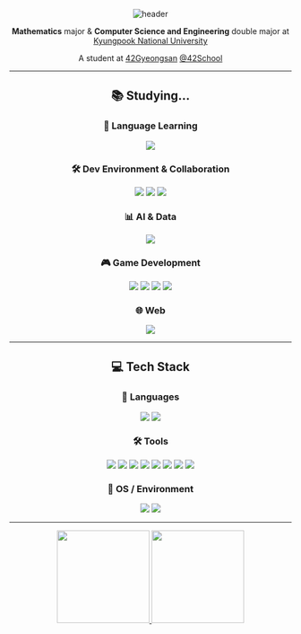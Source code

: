 <div align="center">

![header](https://capsule-render.vercel.app/api?type=waving&color=auto&customColorList=14&height=130&section=header&text=Jiwoo%20Nam&fontSize=60)

**Mathematics** major & **Computer Science and Engineering** double major at [Kyungpook National University](https://knu.ac.kr/wbbs/wbbs/main/main.action)

A student at [42Gyeongsan](https://42gyeongsan.kr/ko/main.do) [@42School](https://github.com/42school)

---

## 📚 Studying...

### 🧠 Language Learning
<p>
  <img src="https://img.shields.io/badge/C++-00599C?style=for-the-badge&logo=c%2B%2B&logoColor=white"/>
</p>

### 🛠 Dev Environment & Collaboration
<p>
  <img src="https://img.shields.io/badge/Git-F05032?style=for-the-badge&logo=git&logoColor=white"/>
  <img src="https://img.shields.io/badge/GitHub-181717?style=for-the-badge&logo=github&logoColor=white"/>
  <img src="https://img.shields.io/badge/Gyeongsan-C%20Curriculum-blueviolet?style=for-the-badge&logo=42&logoColor=white"/>
</p>

### 📊 AI & Data
<p>
  <img src="https://img.shields.io/badge/Machine%20Learning-blue?style=for-the-badge"/>
</p>

### 🎮 Game Development
<p>
  <img src="https://img.shields.io/badge/Unreal%20Engine-313131?style=for-the-badge&logo=unrealengine&logoColor=white"/>
  <img src="https://img.shields.io/badge/Unity-000000?style=for-the-badge&logo=unity&logoColor=white"/>
  <img src="https://img.shields.io/badge/Real--Time%20Rendering-red?style=for-the-badge"/>
  <img src="https://img.shields.io/badge/Game%20Engine%20Architecture-yellowgreen?style=for-the-badge"/>
</p>

### 🌐 Web
<p>
  <img src="https://img.shields.io/badge/Jekyll-CC0000?style=for-the-badge&logo=jekyll&logoColor=white"/>
</p>

---

## 💻 Tech Stack

### 🧠 Languages
<p>
  <img src="https://img.shields.io/badge/C-A8B9CC?style=for-the-badge&logo=c&logoColor=white"/>
  <img src="https://img.shields.io/badge/Python-3776AB?style=for-the-badge&logo=python&logoColor=white"/>
</p>

### 🛠 Tools
<p>
  <img src="https://img.shields.io/badge/Git-F05032?style=for-the-badge&logo=git&logoColor=white"/>
  <img src="https://img.shields.io/badge/github-%23181717.svg?&style=for-the-badge&logo=github&logoColor=white" />
  <img src="https://img.shields.io/badge/Visual%20Studio-5C2D91?style=for-the-badge&logo=visual%20studio&logoColor=white"/>
  <img src="https://img.shields.io/badge/VS%20Code-007ACC?style=for-the-badge&logo=visual%20studio%20code&logoColor=white"/>
  <img src="https://img.shields.io/badge/Vim-019733?style=for-the-badge&logo=vim&logoColor=white"/>
  <img src="https://img.shields.io/badge/Markdown-000000?style=for-the-badge&logo=markdown&logoColor=white"/>
  <img src="https://img.shields.io/badge/slack-%234A154B.svg?&style=for-the-badge&logo=slack&logoColor=white" />
  <img src="https://img.shields.io/badge/discord-%237289DA.svg?&style=for-the-badge&logo=discord&logoColor=white" />
</p>

### 🧩 OS / Environment
<p>
  <img src="https://img.shields.io/badge/Linux-FCC624?style=for-the-badge&logo=linux&logoColor=black"/>
  <img src="https://img.shields.io/badge/Windows-0078D6?style=for-the-badge&logo=windows&logoColor=white"/>
</p>

---

<a href="https://github.com/1360837/github-readme-stats">
  <img src="https://github-readme-stats.vercel.app/api/top-langs/?username=1360837&size_weight=0.5&count_weight=0.5&&layout=compact&theme=vue&hide_border=true&bg_color=fff&hide=Jupyter%20Notebook" height="165">
<img src="https://github-readme-stats.vercel.app/api?username=1360837&show_icons=true&theme=vue&hide_border=true&bg_color=fff" height="165">

